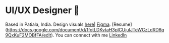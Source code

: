 # UI/UX Designer 👋
 Based in Patiala, India. 
 Design visuals [here](https://www.behance.net/moodboard/214628745/Mix-Match)| 
 [Figma](https://www.figma.com/@kashish_gaba).
  [Resume] 
(https://docs.google.com/document/d/1fotLDKvtaH3pICUjuIJTeWCzLdRD6q9QxKuF2MOBfFA/edit).
 You can connect with me [LinkedIn](https://www.linkedin.com/in/kashish-gaba) 

